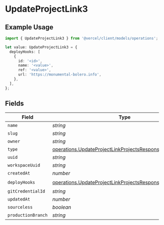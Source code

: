 # UpdateProjectLink3

## Example Usage

```typescript
import { UpdateProjectLink3 } from '@vercel/client/models/operations';

let value: UpdateProjectLink3 = {
  deployHooks: [
    {
      id: '<id>',
      name: '<value>',
      ref: '<value>',
      url: 'https://monumental-bolero.info',
    },
  ],
};
```

## Fields

| Field              | Type                                                                                                                                 | Required           | Description |
| ------------------ | ------------------------------------------------------------------------------------------------------------------------------------ | ------------------ | ----------- |
| `name`             | _string_                                                                                                                             | :heavy_minus_sign: | N/A         |
| `slug`             | _string_                                                                                                                             | :heavy_minus_sign: | N/A         |
| `owner`            | _string_                                                                                                                             | :heavy_minus_sign: | N/A         |
| `type`             | [operations.UpdateProjectLinkProjectsResponseType](../../models/operations/updateprojectlinkprojectsresponsetype.md)                 | :heavy_minus_sign: | N/A         |
| `uuid`             | _string_                                                                                                                             | :heavy_minus_sign: | N/A         |
| `workspaceUuid`    | _string_                                                                                                                             | :heavy_minus_sign: | N/A         |
| `createdAt`        | _number_                                                                                                                             | :heavy_minus_sign: | N/A         |
| `deployHooks`      | [operations.UpdateProjectLinkProjectsResponseDeployHooks](../../models/operations/updateprojectlinkprojectsresponsedeployhooks.md)[] | :heavy_check_mark: | N/A         |
| `gitCredentialId`  | _string_                                                                                                                             | :heavy_minus_sign: | N/A         |
| `updatedAt`        | _number_                                                                                                                             | :heavy_minus_sign: | N/A         |
| `sourceless`       | _boolean_                                                                                                                            | :heavy_minus_sign: | N/A         |
| `productionBranch` | _string_                                                                                                                             | :heavy_minus_sign: | N/A         |
